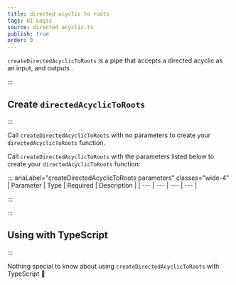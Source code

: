 ```yaml
---
title: directed acyclic to roots
tags: UI Logic
source: directed acyclic.ts
publish: true
order: 0
---
```


`createDirectedAcyclicToRoots` is a pipe that accepts a directed acyclic as an input, and outputs <!--TODO-->.


:::
## Create `directedAcyclicToRoots`
:::

Call `createDirectedAcyclicToRoots` with no parameters to create your `directedAcyclicToRoots` function.

Call `createDirectedAcyclicToRoots` with the parameters listed below to create your `directedAcyclicToRoots` function:

::: ariaLabel="createDirectedAcyclicToRoots parameters" classes="wide-4"
| Parameter | Type | Required | Description |
| --- | --- | --- | --- |

:::


:::
## Using with TypeScript
:::

Nothing special to know about using `createDirectedAcyclicToRoots` with TypeScript 🚀
